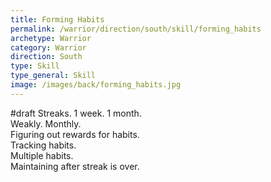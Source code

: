 ```yaml
---
title: Forming Habits
permalink: /warrior/direction/south/skill/forming_habits
archetype: Warrior
category: Warrior
direction: South
type: Skill
type_general: Skill
image: /images/back/forming_habits.jpg
---
```

#draft Streaks. 1 week. 1 month.   
Weakly. Monthly.  
Figuring out rewards for habits.   
Tracking habits.   
Multiple habits.   
Maintaining after streak is over. 
